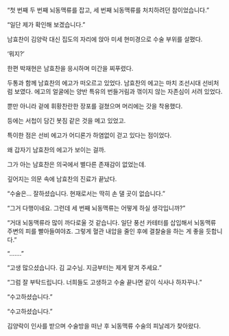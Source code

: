 “첫 번째 두 번째 뇌동맥류를 잡고, 세 번째 뇌동맥류를 처치하려던 참이었습니다.”

“일단 제가 확인해 보겠습니다.”

남효찬이 김양락 대신 집도의 자리에 앉아 미세 현미경으로 수술 부위를 살폈다.

‘뭐지?’

한편 박재현은 남효찬을 응시하며 미간을 찌푸렸다.

두통과 함께 남효찬의 에고가 떠오르고 있었다. 남효찬의 에고는 마치 조선시대 선비처럼 보였다. 에고의 얼굴에는 양반 특유의 번들거림과 꺾이지 않는 자존심이 서려 있었다.

뿐만 아니라 겉에 휘황찬란한 장포를 걸쳤으며 머리에는 갓을 착용했다.

등에는 서첩이 담긴 봇짐 같은 것을 메고 있었고.

특이한 점은 선비 에고가 어디론가 하염없이 걷고 있다는 점이었다.

왜 갑자기 남효찬의 에고가 보이는 걸까.

그가 아는 남효찬은 의국에서 별다른 존재감이 없었는데.

깊어지는 의문 속에 남효찬의 진료가 끝났다.

“수술은… 잘하셨습니다. 현재로서는 딱히 손 댈 곳이 없습니다.”

“그거 다행이네요. 그런데 세 번째 뇌동맥류는 어떻게 하실 생각입니까?”

“거대 뇌동맥류라 많이 까다로울 것 같습니다. 일단 풍선 카테터를 삽입해서 뇌동맥류 주변의 피를 빨아들여야죠. 그렇게 혈관 내압을 줄인 후에 결찰술을 하는 게 좋을 듯합니다.”

“…….”

“고생 많으셨습니다. 김 교수님. 지금부터는 제게 맡겨 주세요.”

“그럼 잘 부탁드립니다. 너희들도 고생하고 수술 끝나면 같이 식사나 하자꾸나.”

“수고하셨습니다.”

“수고하셨습니다.”

김양락이 인사를 받으며 수술방을 떠난 후 뇌동맥류 수술의 피날레가 찾아왔다.